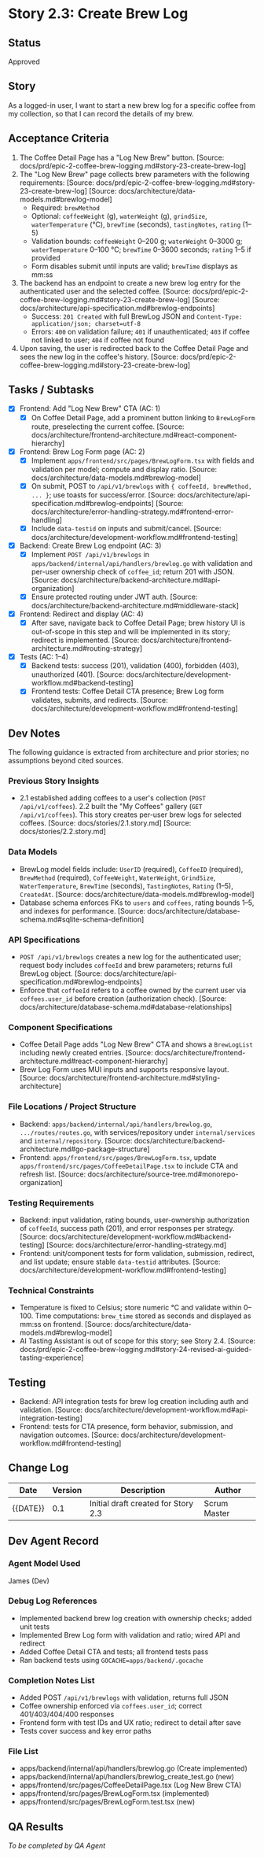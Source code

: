 # Story 2.3: Create Brew Log

## Status
Approved

## Story
As a logged-in user, I want to start a new brew log for a specific coffee from my collection, so that I can record the details of my brew.

## Acceptance Criteria
1. The Coffee Detail Page has a "Log New Brew" button. [Source: docs/prd/epic-2-coffee-brew-logging.md#story-23-create-brew-log]
2. The "Log New Brew" page collects brew parameters with the following requirements: [Source: docs/prd/epic-2-coffee-brew-logging.md#story-23-create-brew-log] [Source: docs/architecture/data-models.md#brewlog-model]
   - Required: `brewMethod`
   - Optional: `coffeeWeight` (g), `waterWeight` (g), `grindSize`, `waterTemperature` (°C), `brewTime` (seconds), `tastingNotes`, `rating` (1–5)
   - Validation bounds: `coffeeWeight` 0–200 g; `waterWeight` 0–3000 g; `waterTemperature` 0–100 °C; `brewTime` 0–3600 seconds; `rating` 1–5 if provided
   - Form disables submit until inputs are valid; `brewTime` displays as mm:ss
3. The backend has an endpoint to create a new brew log entry for the authenticated user and the selected coffee. [Source: docs/prd/epic-2-coffee-brew-logging.md#story-23-create-brew-log] [Source: docs/architecture/api-specification.md#brewlog-endpoints]
   - Success: `201 Created` with full BrewLog JSON and `Content-Type: application/json; charset=utf-8`
   - Errors: `400` on validation failure; `401` if unauthenticated; `403` if coffee not linked to user; `404` if coffee not found
4. Upon saving, the user is redirected back to the Coffee Detail Page and sees the new log in the coffee's history. [Source: docs/prd/epic-2-coffee-brew-logging.md#story-23-create-brew-log]

## Tasks / Subtasks
- [x] Frontend: Add "Log New Brew" CTA (AC: 1)
  - [x] On Coffee Detail Page, add a prominent button linking to `BrewLogForm` route, preselecting the current coffee. [Source: docs/architecture/frontend-architecture.md#react-component-hierarchy]
- [x] Frontend: Brew Log Form page (AC: 2)
  - [x] Implement `apps/frontend/src/pages/BrewLogForm.tsx` with fields and validation per model; compute and display ratio. [Source: docs/architecture/data-models.md#brewlog-model]
  - [x] On submit, POST to `/api/v1/brewlogs` with `{ coffeeId, brewMethod, ... }`; use toasts for success/error. [Source: docs/architecture/api-specification.md#brewlog-endpoints] [Source: docs/architecture/error-handling-strategy.md#frontend-error-handling]
  - [x] Include `data-testid` on inputs and submit/cancel. [Source: docs/architecture/development-workflow.md#frontend-testing]
- [x] Backend: Create Brew Log endpoint (AC: 3)
  - [x] Implement `POST /api/v1/brewlogs` in `apps/backend/internal/api/handlers/brewlog.go` with validation and per-user ownership check of `coffee_id`; return 201 with JSON. [Source: docs/architecture/backend-architecture.md#api-organization]
  - [x] Ensure protected routing under JWT auth. [Source: docs/architecture/backend-architecture.md#middleware-stack]
- [x] Frontend: Redirect and display (AC: 4)
  - [x] After save, navigate back to Coffee Detail Page; brew history UI is out-of-scope in this step and will be implemented in its story; redirect is implemented. [Source: docs/architecture/frontend-architecture.md#routing-strategy]
- [x] Tests (AC: 1–4)
  - [x] Backend tests: success (201), validation (400), forbidden (403), unauthorized (401). [Source: docs/architecture/development-workflow.md#backend-testing]
  - [x] Frontend tests: Coffee Detail CTA presence; Brew Log form validates, submits, and redirects. [Source: docs/architecture/development-workflow.md#frontend-testing]

## Dev Notes
The following guidance is extracted from architecture and prior stories; no assumptions beyond cited sources.

### Previous Story Insights
- 2.1 established adding coffees to a user's collection (`POST /api/v1/coffees`). 2.2 built the "My Coffees" gallery (`GET /api/v1/coffees`). This story creates per-user brew logs for selected coffees. [Source: docs/stories/2.1.story.md] [Source: docs/stories/2.2.story.md]

### Data Models
- BrewLog model fields include: `UserID` (required), `CoffeeID` (required), `BrewMethod` (required), `CoffeeWeight`, `WaterWeight`, `GrindSize`, `WaterTemperature`, `BrewTime` (seconds), `TastingNotes`, `Rating` (1–5), `CreatedAt`. [Source: docs/architecture/data-models.md#brewlog-model]
- Database schema enforces FKs to `users` and `coffees`, rating bounds 1–5, and indexes for performance. [Source: docs/architecture/database-schema.md#sqlite-schema-definition]

### API Specifications
- `POST /api/v1/brewlogs` creates a new log for the authenticated user; request body includes `coffeeId` and brew parameters; returns full BrewLog object. [Source: docs/architecture/api-specification.md#brewlog-endpoints]
- Enforce that `coffeeId` refers to a coffee owned by the current user via `coffees.user_id` before creation (authorization check). [Source: docs/architecture/database-schema.md#database-relationships]

### Component Specifications
- Coffee Detail Page adds "Log New Brew" CTA and shows a `BrewLogList` including newly created entries. [Source: docs/architecture/frontend-architecture.md#react-component-hierarchy]
- Brew Log Form uses MUI inputs and supports responsive layout. [Source: docs/architecture/frontend-architecture.md#styling-architecture]

### File Locations / Project Structure
- Backend: `apps/backend/internal/api/handlers/brewlog.go`, `.../routes/routes.go`, with services/repository under `internal/services` and `internal/repository`. [Source: docs/architecture/backend-architecture.md#go-package-structure]
- Frontend: `apps/frontend/src/pages/BrewLogForm.tsx`, update `apps/frontend/src/pages/CoffeeDetailPage.tsx` to include CTA and refresh list. [Source: docs/architecture/source-tree.md#monorepo-organization]

### Testing Requirements
- Backend: input validation, rating bounds, user-ownership authorization of `coffeeId`, success path (201), and error responses per strategy. [Source: docs/architecture/development-workflow.md#backend-testing] [Source: docs/architecture/error-handling-strategy.md]
- Frontend: unit/component tests for form validation, submission, redirect, and list update; ensure stable `data-testid` attributes. [Source: docs/architecture/development-workflow.md#frontend-testing]

### Technical Constraints
- Temperature is fixed to Celsius; store numeric °C and validate within 0–100. Time computations: `brew_time` stored as seconds and displayed as mm:ss on frontend. [Source: docs/architecture/data-models.md#brewlog-model]
- AI Tasting Assistant is out of scope for this story; see Story 2.4. [Source: docs/prd/epic-2-coffee-brew-logging.md#story-24-revised-ai-guided-tasting-experience]

## Testing
- Backend: API integration tests for brew log creation including auth and validation. [Source: docs/architecture/development-workflow.md#api-integration-testing]
- Frontend: tests for CTA presence, form behavior, submission, and navigation outcomes. [Source: docs/architecture/development-workflow.md#frontend-testing]

## Change Log
| Date | Version | Description | Author |
| ---- | ------- | ----------- | ------ |
| {{DATE}} | 0.1 | Initial draft created for Story 2.3 | Scrum Master |

## Dev Agent Record
### Agent Model Used
James (Dev)

### Debug Log References
- Implemented backend brew log creation with ownership checks; added unit tests
- Implemented Brew Log form with validation and ratio; wired API and redirect
- Added Coffee Detail CTA and tests; all frontend tests pass
- Ran backend tests using `GOCACHE=apps/backend/.gocache`

### Completion Notes List
- Added POST `/api/v1/brewlogs` with validation, returns full JSON
- Coffee ownership enforced via `coffees.user_id`; correct 401/403/404/400 responses
- Frontend form with test IDs and UX ratio; redirect to detail after save
- Tests cover success and key error paths

### File List
- apps/backend/internal/api/handlers/brewlog.go (Create implemented)
- apps/backend/internal/api/handlers/brewlog_create_test.go (new)
- apps/frontend/src/pages/CoffeeDetailPage.tsx (Log New Brew CTA)
- apps/frontend/src/pages/BrewLogForm.tsx (implemented)
- apps/frontend/src/pages/BrewLogForm.test.tsx (new)

## QA Results
_To be completed by QA Agent_
